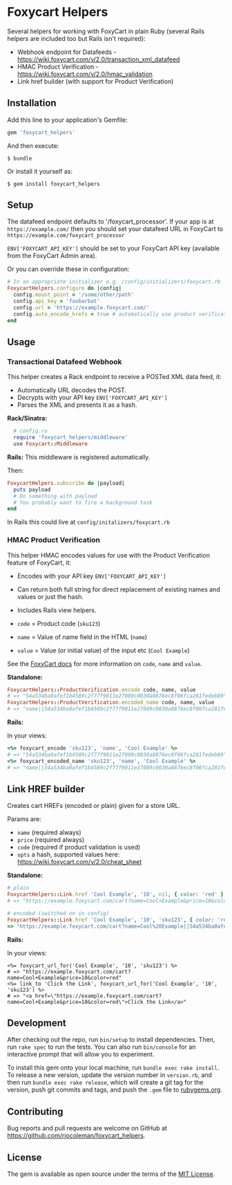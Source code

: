 # Foxycart Helpers

Several helpers for working with FoxyCart in plain Ruby (several Rails helpers are included too but Rails isn't required):

* Webhook endpoint for Datafeeds - https://wiki.foxycart.com/v/2.0/transaction_xml_datafeed
* HMAC Product Verification - https://wiki.foxycart.com/v/2.0/hmac_validation
* Link href builder (with support for Product Verification)

## Installation

Add this line to your application's Gemfile:

```ruby
gem 'foxycart_helpers'
```

And then execute:

`$ bundle`

Or install it yourself as:

`$ gem install foxycart_helpers`


## Setup

The datafeed endpoint defaults to '/foxycart_processor'. If your app is at `https://example.com/` then you should set your datafeed URL in FoxyCart to `https://example.com/foxycart_processor`

`ENV['FOXYCART_API_KEY']` should be set to your FoxyCart API key (available from the FoxyCart Admin area).

Or you can override these in configuration:

```ruby
# In an appropriate initializer e.g. /config/initializers/foxycart.rb
FoxycartHelpers.configure do |config|
  config.mount_point = '/some/other/path'
  config.api_key = 'foobarbat'
  config.url = 'https://example.foxycart.com/'
  config.auto_encode_hrefs = true # automatically use product verification on generated hrefs
end
```


## Usage

### Transactional Datafeed Webhook

This helper creates a Rack endpoint to receive a POSTed XML data feed, it:

* Automatically URL decodes the POST.
* Decrypts with your API key `ENV['FOXYCART_API_KEY']`
* Parses the XML and presents it as a hash.

__Rack/Sinatra:__

```ruby
  # config.ru
  require 'foxycart_helpers/middleware'
  use Foxycart::Middleware
```

__Rails:__ This middleware is registered automatically.

Then:

```ruby
FoxycartHelpers.subscribe do |payload|
  puts payload
  # Do something with payload
  # You probably want to fire a background task
end
```

In Rails this could live at `config/initalizers/foxycart.rb`


### HMAC Product Verification

This helper HMAC encodes values for use with the Product Verification feature of FoxyCart, it:

* Encodes with your API key `ENV['FOXYCART_API_KEY']`
* Can return both full string for direct replacement of existing names and values or just the hash.
* Includes Rails view helpers.

* `code` = Product code (`sku123`)
* `name` = Value of name field in the HTML (`name`)
* `value` = Value (or initial value) of the input etc (`Cool Example`)

See the [FoxyCart docs](https://wiki.foxycart.com/v/2.0/hmac_validation) for more information on `code`, `name` and `value`.

__Standalone:__

```ruby
FoxycartHelpers::ProductVerification.encode code, name, value
# => "54a534ba0afef1b4589c2f77f9011e27089c0030a8876ec8f06fca281fedeb89"
FoxycartHelpers::ProductVerification.encoded_name code, name, value
# => "name||54a534ba0afef1b4589c2f77f9011e27089c0030a8876ec8f06fca281fedeb89"
```

__Rails:__

In your views:

```ruby
<%= foxycart_encode 'sku123', 'name', 'Cool Example' %>
# => "54a534ba0afef1b4589c2f77f9011e27089c0030a8876ec8f06fca281fedeb89"
<%= foxycart_encoded_name 'sku123', 'name', 'Cool Example' %>
# => "name||54a534ba0afef1b4589c2f77f9011e27089c0030a8876ec8f06fca281fedeb89"
```

## Link HREF builder

Creates cart HREFs (encoded or plain) given for a store URL.

Params are:

* `name` (required always)
* `price` (required always)
* `code` (required if product validation is used)
* `opts` a hash, supported values here: https://wiki.foxycart.com/v/2.0/cheat_sheet

__Standalone:__

```ruby
# plain
FoxycartHelpers::Link.href 'Cool Example', '10', nil, { color: 'red' }
# => "https://example.foxycart.com/cart?name=Cool+Example&price=10&color=red"

# encoded (switched on in config)
FoxycartHelpers::Link.href 'Cool Example', '10', 'sku123', { color: 'red' }
=> "https://example.foxycart.com/cart?name=Cool%20Example||54a534ba0afef1b4589c2f77f9011e27089c0030a8876ec8f06fca281fedeb89&price=10||a36dd6bcf3587676c9926d389c87cda3bf0033e6c40e0cc7124edc38409f16a9&code=sku123||dc2a524b987ee5e18af483c1a9e2d333f50eae7d8ed417b8b39442dff4c3ab82&color=red||a81b7a17e4f142ae99678fba7e479734785914953a07a42a0dbd44e145775ae9"
```

__Rails:__

In your views:

```
<%= foxycart_url_for('Cool Example', '10', 'sku123') %>
# => "https://example.foxycart.com/cart?name=Cool+Example&price=10&color=red"
<%= link_to 'Click the Link', foxycart_url_for('Cool Example', '10', 'sku123') %>
# => "<a href=\"https://example.foxycart.com/cart?name=Cool+Example&price=10&color=red\">Click the Link</a>"
```

## Development

After checking out the repo, run `bin/setup` to install dependencies. Then, run `rake spec` to run the tests. You can also run `bin/console` for an interactive prompt that will allow you to experiment.

To install this gem onto your local machine, run `bundle exec rake install`. To release a new version, update the version number in `version.rb`, and then run `bundle exec rake release`, which will create a git tag for the version, push git commits and tags, and push the `.gem` file to [rubygems.org](https://rubygems.org).

## Contributing

Bug reports and pull requests are welcome on GitHub at https://github.com/rjocoleman/foxycart_helpers.


## License

The gem is available as open source under the terms of the [MIT License](http://opensource.org/licenses/MIT).
